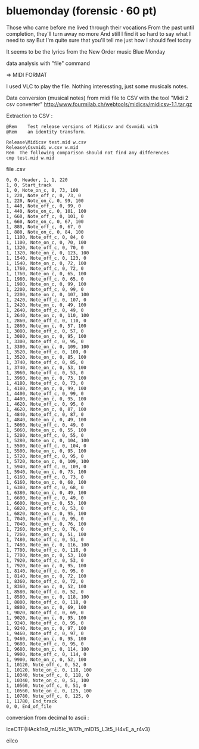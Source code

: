 # bluemonday (forensic · 60 pt)

Those who came before me lived through their vocations From the past until completion, 
they'll turn away no more And still I find it so hard to say what I need to say 
But I'm quite sure that you'll tell me just how I should feel today

It seems to be the lyrics from the New Order music Blue Monday 


data analysis with "file" command

=> MIDI FORMAT


I used VLC to play the file. Nothing interessting, just some musicals notes.



Data conversion (musical notes) from midi file to CSV with the tool "Midi 2 csv converter"
http://www.fourmilab.ch/webtools/midicsv/midicsv-1.1.tar.gz


Extraction to CSV :
```
@Rem    Test release versions of Midicsv and Csvmidi with
@Rem    an identity transform.

Release\Midicsv test.mid w.csv
Release\Csvmidi w.csv w.mid
Rem  The following comparison should not find any differences
cmp test.mid w.mid
```

file .csv
```
0, 0, Header, 1, 1, 220
1, 0, Start_track
1, 0, Note_on_c, 0, 73, 100
1, 220, Note_off_c, 0, 73, 0
1, 220, Note_on_c, 0, 99, 100
1, 440, Note_off_c, 0, 99, 0
1, 440, Note_on_c, 0, 101, 100
1, 660, Note_off_c, 0, 101, 0
1, 660, Note_on_c, 0, 67, 100
1, 880, Note_off_c, 0, 67, 0
1, 880, Note_on_c, 0, 84, 100
1, 1100, Note_off_c, 0, 84, 0
1, 1100, Note_on_c, 0, 70, 100
1, 1320, Note_off_c, 0, 70, 0
1, 1320, Note_on_c, 0, 123, 100
1, 1540, Note_off_c, 0, 123, 0
1, 1540, Note_on_c, 0, 72, 100
1, 1760, Note_off_c, 0, 72, 0
1, 1760, Note_on_c, 0, 65, 100
1, 1980, Note_off_c, 0, 65, 0
1, 1980, Note_on_c, 0, 99, 100
1, 2200, Note_off_c, 0, 99, 0
1, 2200, Note_on_c, 0, 107, 100
1, 2420, Note_off_c, 0, 107, 0
1, 2420, Note_on_c, 0, 49, 100
1, 2640, Note_off_c, 0, 49, 0
1, 2640, Note_on_c, 0, 110, 100
1, 2860, Note_off_c, 0, 110, 0
1, 2860, Note_on_c, 0, 57, 100
1, 3080, Note_off_c, 0, 57, 0
1, 3080, Note_on_c, 0, 95, 100
1, 3300, Note_off_c, 0, 95, 0
1, 3300, Note_on_c, 0, 109, 100
1, 3520, Note_off_c, 0, 109, 0
1, 3520, Note_on_c, 0, 85, 100
1, 3740, Note_off_c, 0, 85, 0
1, 3740, Note_on_c, 0, 53, 100
1, 3960, Note_off_c, 0, 53, 0
1, 3960, Note_on_c, 0, 73, 100
1, 4180, Note_off_c, 0, 73, 0
1, 4180, Note_on_c, 0, 99, 100
1, 4400, Note_off_c, 0, 99, 0
1, 4400, Note_on_c, 0, 95, 100
1, 4620, Note_off_c, 0, 95, 0
1, 4620, Note_on_c, 0, 87, 100
1, 4840, Note_off_c, 0, 87, 0
1, 4840, Note_on_c, 0, 49, 100
1, 5060, Note_off_c, 0, 49, 0
1, 5060, Note_on_c, 0, 55, 100
1, 5280, Note_off_c, 0, 55, 0
1, 5280, Note_on_c, 0, 104, 100
1, 5500, Note_off_c, 0, 104, 0
1, 5500, Note_on_c, 0, 95, 100
1, 5720, Note_off_c, 0, 95, 0
1, 5720, Note_on_c, 0, 109, 100
1, 5940, Note_off_c, 0, 109, 0
1, 5940, Note_on_c, 0, 73, 100
1, 6160, Note_off_c, 0, 73, 0
1, 6160, Note_on_c, 0, 68, 100
1, 6380, Note_off_c, 0, 68, 0
1, 6380, Note_on_c, 0, 49, 100
1, 6600, Note_off_c, 0, 49, 0
1, 6600, Note_on_c, 0, 53, 100
1, 6820, Note_off_c, 0, 53, 0
1, 6820, Note_on_c, 0, 95, 100
1, 7040, Note_off_c, 0, 95, 0
1, 7040, Note_on_c, 0, 76, 100
1, 7260, Note_off_c, 0, 76, 0
1, 7260, Note_on_c, 0, 51, 100
1, 7480, Note_off_c, 0, 51, 0
1, 7480, Note_on_c, 0, 116, 100
1, 7700, Note_off_c, 0, 116, 0
1, 7700, Note_on_c, 0, 53, 100
1, 7920, Note_off_c, 0, 53, 0
1, 7920, Note_on_c, 0, 95, 100
1, 8140, Note_off_c, 0, 95, 0
1, 8140, Note_on_c, 0, 72, 100
1, 8360, Note_off_c, 0, 72, 0
1, 8360, Note_on_c, 0, 52, 100
1, 8580, Note_off_c, 0, 52, 0
1, 8580, Note_on_c, 0, 118, 100
1, 8800, Note_off_c, 0, 118, 0
1, 8800, Note_on_c, 0, 69, 100
1, 9020, Note_off_c, 0, 69, 0
1, 9020, Note_on_c, 0, 95, 100
1, 9240, Note_off_c, 0, 95, 0
1, 9240, Note_on_c, 0, 97, 100
1, 9460, Note_off_c, 0, 97, 0
1, 9460, Note_on_c, 0, 95, 100
1, 9680, Note_off_c, 0, 95, 0
1, 9680, Note_on_c, 0, 114, 100
1, 9900, Note_off_c, 0, 114, 0
1, 9900, Note_on_c, 0, 52, 100
1, 10120, Note_off_c, 0, 52, 0
1, 10120, Note_on_c, 0, 118, 100
1, 10340, Note_off_c, 0, 118, 0
1, 10340, Note_on_c, 0, 51, 100
1, 10560, Note_off_c, 0, 51, 0
1, 10560, Note_on_c, 0, 125, 100
1, 10780, Note_off_c, 0, 125, 0
1, 11780, End_track
0, 0, End_of_file
```

conversion from decimal to ascii : 

IceCTF{HAck1n9_mU5Ic_W17h_mID15_L3t5_H4vE_a_r4v3}

eilco

